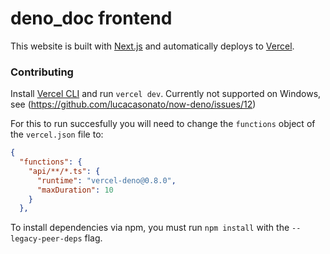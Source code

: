# deno_doc frontend

This website is built with [Next.js](https://nextjs.org) and automatically deploys to [Vercel](https://vercel.com).

### Contributing

Install [Vercel CLI](https://vercel.com/download) and run `vercel dev`. Currently not supported on Windows, see (https://github.com/lucacasonato/now-deno/issues/12)

For this to run succesfully you will need to change the `functions` object of the `vercel.json` file to: 

```json
{
  "functions": {
    "api/**/*.ts": {
      "runtime": "vercel-deno@0.8.0",
      "maxDuration": 10
    }
  },
```

To install dependencies via npm, you must run `npm install` with the `--legacy-peer-deps` flag.
